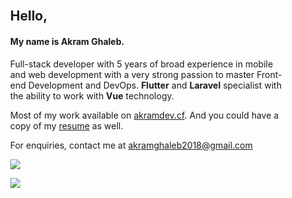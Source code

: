 <br>
<div style="padding-left:30px; padding-right:30px;">
<h2 >Hello,</h2>
<h4 >My name is Akram Ghaleb.</h4>

<p>Full-stack developer with 5 years of broad experience in mobile and web development with a very strong passion to master Front-end Development and DevOps. <b>Flutter</b> and <b>Laravel</b> specialist with the ability to work with <b>Vue</b> technology.
</p>

<p>Most of my work available on <a href="http://akramdev.cf/" target="_blank">akramdev.cf</a>. And you could have a copy of my <a href="http://akramdev.cf/image/about/1724679982324610.pdf" target="_blank" download="akram_cv.pdf" data-aos="zoom-in" data-aos-anchor="data-aos-anchor" class="btn btn-default mr-3">resume</a> as well.
</p>
<p>For enquiries, contact me at <a href="mailto:akramghaleb2018@gmail.com">akramghaleb2018@gmail.com</a></p>

<a href="http://akramdev.cf/image/about/1724679982324610.pdf" target="_blank" download="akram_cv.pdf" data-aos="zoom-in" data-aos-anchor="data-aos-anchor" class="btn btn-default mr-3"><img src="https://img.shields.io/badge/Download-CV-blue"></a>

![](https://visitor-badge.laobi.icu/badge?page_id=akramdev-ye.akramdev-ye)

</div>
